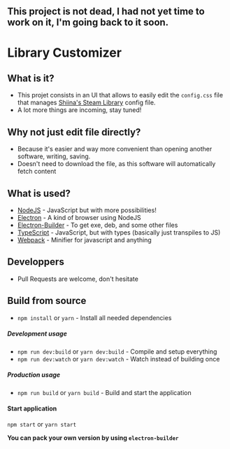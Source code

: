 ## This project is not dead, I had not yet time to work on it, I'm going back to it soon.

# Library Customizer

## What is it?
* This projet consists in an UI that allows to easily edit the `config.css` file that manages [Shiina's Steam Library](https://github.com/AikoMidori/steam-library) config file.
* A lot more things are incoming, stay tuned!

## Why not just edit file directly?
* Because it's easier and way more convenient than opening another software, writing, saving.
* Doesn't need to download the file, as this software will automatically fetch content


## What is used?
* [NodeJS](https://nodejs.org) - JavaScript but with more possibilities!
* [Electron](https://www.npmjs.com/package/electron) - A kind of browser using NodeJS
* [Electron-Builder](https://www.npmjs.com/package/electron-builder) - To get exe, deb, and some other files
* [TypeScript](https://typescriptlang.org) - JavaScript, but with types (basically just transpiles to JS)
* [Webpack](https://sorrynolinkyet) - Minifier for javascript and anything

## Developpers
* Pull Requests are welcome, don't hesitate

## Build from source
* `npm install` or `yarn` - Install all needed dependencies
##### Development usage
* `npm run dev:build` or `yarn dev:build` - Compile and setup everything
* `npm run dev:watch` or `yarn dev:watch` - Watch instead of building once

##### Production usage
* `npm run build` or `yarn build` - Build and start the application

#### Start application
`npm start` or `yarn start`

**You can pack your own version by using `electron-builder`**
